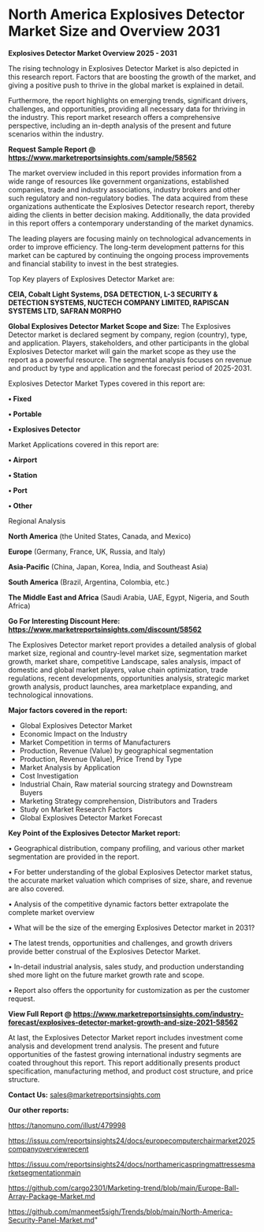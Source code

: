 # North America Explosives Detector Market Size and Overview 2031

<Strong> Explosives Detector Market Overview 2025 - 2031</strong>

The rising technology in Explosives Detector Market is also depicted in this research report. Factors that are boosting the growth of the market, and giving a positive push to thrive in the global market is explained in detail.

Furthermore, the report highlights on emerging trends, significant drivers, challenges, and opportunities, providing all necessary data for thriving in the industry. This report market research offers a comprehensive perspective, including an in-depth analysis of the present and future scenarios within the industry.

<strong>Request Sample Report @ <a href=https://www.marketreportsinsights.com/sample/58562>https://www.marketreportsinsights.com/sample/58562</a></strong>

The market overview included in this report provides information from a wide range of resources like government organizations, established companies, trade and industry associations, industry brokers and other such regulatory and non-regulatory bodies. The data acquired from these organizations authenticate the Explosives Detector research report, thereby aiding the clients in better decision making. Additionally, the data provided in this report offers a contemporary understanding of the market dynamics.

The leading players are focusing mainly on technological advancements in order to improve efficiency. The long-term development patterns for this market can be captured by continuing the ongoing process improvements and financial stability to invest in the best strategies.

Top Key players of Explosives Detector Market are:

<strong>CEIA, Cobalt Light Systems, DSA DETECTION, L-3 SECURITY & DETECTION SYSTEMS, NUCTECH COMPANY LIMITED, RAPISCAN SYSTEMS LTD, SAFRAN MORPHO</strong>

<strong><b>Global Explosives Detector Market Scope and Size:</b></strong>
The Explosives Detector market is declared segment by company, region (country), type, and application. Players, stakeholders, and other participants in the global Explosives Detector market will gain the market scope as they use the report as a powerful resource. The segmental analysis focuses on revenue and product by type and application and the forecast period of 2025-2031.

Explosives Detector Market Types covered in this report are:

<strong>• Fixed

• Portable

• Explosives Detector</strong>

Market Applications covered in this report are:

<strong>• Airport

• Station

• Port

• Other</strong> 

Regional Analysis

<strong>North America</strong> (the United States, Canada, and Mexico)

<strong>Europe</strong> (Germany, France, UK, Russia, and Italy)

<strong>Asia-Pacific</strong> (China, Japan, Korea, India, and Southeast Asia)

<strong>South America</strong> (Brazil, Argentina, Colombia, etc.)

<strong>The Middle East and Africa</strong> (Saudi Arabia, UAE, Egypt, Nigeria, and South Africa)

<strong>Go For Interesting Discount Here: <a href=https://www.marketreportsinsights.com/discount/58562>https://www.marketreportsinsights.com/discount/58562</a></strong>

The Explosives Detector market report provides a detailed analysis of global market size, regional and country-level market size, segmentation market growth, market share, competitive Landscape, sales analysis, impact of domestic and global market players, value chain optimization, trade regulations, recent developments, opportunities analysis, strategic market growth analysis, product launches, area marketplace expanding, and technological innovations.

<strong><b>Major factors covered in the report:</b></strong>
<ul>
  <li>Global Explosives Detector Market </li>
  <li>Economic Impact on the Industry</li>
  <li>Market Competition in terms of Manufacturers</li>
  <li>Production, Revenue (Value) by geographical segmentation</li>
  <li>Production, Revenue (Value), Price Trend by Type</li>
  <li>Market Analysis by Application</li>
  <li>Cost Investigation</li>
  <li>Industrial Chain, Raw material sourcing strategy and Downstream Buyers</li>
  <li>Marketing Strategy comprehension, Distributors and Traders</li>
  <li>Study on Market Research Factors</li>
  <li>Global Explosives Detector Market Forecast</li>
</ul>

<strong><b>Key Point of the Explosives Detector Market report:</b></strong>

• Geographical distribution, company profiling, and various other market segmentation are provided in the report.

• For better understanding of the global Explosives Detector market status, the accurate market valuation which comprises of size, share, and revenue are also covered.

• Analysis of the competitive dynamic factors better extrapolate the complete market overview

• What will be the size of the emerging Explosives Detector market in 2031?

• The latest trends, opportunities and challenges, and growth drivers provide better construal of the Explosives Detector Market.

• In-detail industrial analysis, sales study, and production understanding shed more light on the future market growth rate and scope.

• Report also offers the opportunity for customization as per the customer request.

<strong><b>View Full Report @ <a href=https://www.marketreportsinsights.com/industry-forecast/explosives-detector-market-growth-and-size-2021-58562>https://www.marketreportsinsights.com/industry-forecast/explosives-detector-market-growth-and-size-2021-58562</a></b></strong>


At last, the Explosives Detector Market report includes investment come analysis and development trend analysis. The present and future opportunities of the fastest growing international industry segments are coated throughout this report. This report additionally presents product specification, manufacturing method, and product cost structure, and price structure.

<strong>Contact Us:</strong>
sales@marketreportsinsights.com

<strong>Our other reports:</strong>

<a href=https://tanomuno.com/illust/479998>https://tanomuno.com/illust/479998</a>

<a href=https://issuu.com/reportsinsights24/docs/europecomputerchairmarket2025companyoverviewrecent>https://issuu.com/reportsinsights24/docs/europecomputerchairmarket2025companyoverviewrecent</a>

<a href=https://issuu.com/reportsinsights24/docs/northamericaspringmattressesmarketsegmentationmain>https://issuu.com/reportsinsights24/docs/northamericaspringmattressesmarketsegmentationmain</a>

<a href=https://github.com/cargo2301/Marketing-trend/blob/main/Europe-Ball-Array-Package-Market.md>https://github.com/cargo2301/Marketing-trend/blob/main/Europe-Ball-Array-Package-Market.md</a>

<a href=https://github.com/manmeet5sigh/Trends/blob/main/North-America-Security-Panel-Market.md>https://github.com/manmeet5sigh/Trends/blob/main/North-America-Security-Panel-Market.md</a>"
